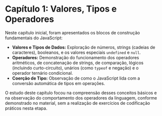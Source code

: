 # Capítulo 1: Valores, Tipos e Operadores

Neste capítulo inicial, foram apresentados os blocos de construção fundamentais do JavaScript:

* **Valores e Tipos de Dados:** Exploração de números, strings (cadeias de caracteres), booleanos, e os valores especiais `undefined` e `null`.
* **Operadores:** Demonstração do funcionamento dos operadores aritméticos, de concatenação de strings, de comparação, lógicos (incluindo curto-circuito), unários (como `typeof` e negação) e o operador ternário condicional.
* **Coerção de Tipo:** Observação de como o JavaScript lida com a conversão automática de tipos em operações.

O estudo deste capítulo focou na compreensão desses conceitos básicos e na observação do comportamento dos operadores da linguagem, conforme demonstrado no material, sem a realização de exercícios de codificação práticos nesta etapa.